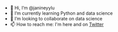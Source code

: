 - 👋 Hi, I’m @janineyylu
- 🌱 I’m currently learning Python and data science
- 💞️ I’m looking to collaborate on data science
- 📫 How to reach me: I'm here and on [Twitter](https://twitter.com/janineyylu)

<!---
janineyylu/janineyylu is a ✨ special ✨ repository because its `README.md` (this file) appears on your GitHub profile.
You can click the Preview link to take a look at your changes.
--->
